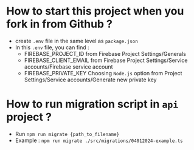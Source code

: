 # How to start this project when you fork in from Github ?

- create `.env` file in the same level as `package.json`
- In this `.env` file, you can find :
  - FIREBASE_PROJECT_ID from Firebase Project Settings/Generals
  - FIREBASE_CLIENT_EMAIL from Firebase Project Settings/Service accounts/Firebase service account
  - FIREBASE_PRIVATE_KEY Choosing `Node.js` option from Project Settings/Service accounts/Generate new private key

# How to run migration script in `api` project ?

- Run `npm run migrate {path_to_filename}`
- Example : `npm run migrate ./src/migrations/04012024-example.ts`
